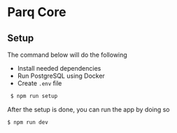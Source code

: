 # Parq Core

## Setup

The command below will do the following

- Install needed dependencies
- Run PostgreSQL using Docker
- Create `.env` file

```sh
 $ npm run setup
```

After the setup is done, you can run the app by doing so

```sh
$ npm run dev
```
